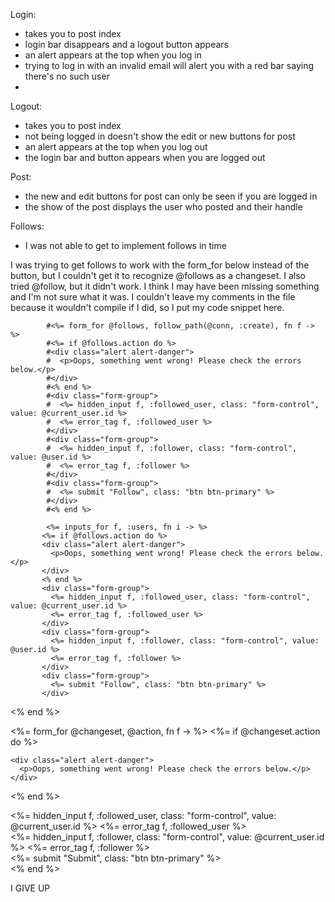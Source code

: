 Login: 
- takes you to post index
- login bar disappears and a logout button appears
- an alert appears at the top when you log in
- trying to log in with an invalid email will alert you with a red bar saying there's no such user
- 

Logout:
- takes you to post index
- not being logged in doesn't show the edit or new buttons for post
- an alert appears at the top when you log out
- the login bar and button appears when you are logged out

Post:
- the new and edit buttons for post can only be seen if you are logged in
- the show of the post displays the user who posted and their handle

Follows:
- I was not able to get to implement follows in time

I was trying to get follows to work with the form_for below instead of the button, but I couldn't get it to recognize @follows as a changeset. 
I also tried @follow, but it didn't work.
I think I may have been missing something and I'm not sure what it was. 
I couldn't leave my comments in the file because it wouldn't compile if I did, so I put my code snippet here.

            #<%= form_for @follows, follow_path(@conn, :create), fn f -> %>
            #<%= if @follows.action do %>
            #<div class="alert alert-danger">
            #  <p>Oops, something went wrong! Please check the errors below.</p>
            #</div>
            #<% end %>
            #<div class="form-group">
            #  <%= hidden_input f, :followed_user, class: "form-control", value: @current_user.id %>
            #  <%= error_tag f, :followed_user %>
            #</div>
            #<div class="form-group">
            #  <%= hidden_input f, :follower, class: "form-control", value: @user.id %>
            #  <%= error_tag f, :follower %>
            #</div>
            #<div class="form-group">
            #  <%= submit "Follow", class: "btn btn-primary" %>
            #</div>
            #<% end %>

            <%= inputs_for f, :users, fn i -> %>
           <%= if @follows.action do %>
           <div class="alert alert-danger">
             <p>Oops, something went wrong! Please check the errors below.</p>
           </div>
           <% end %>
           <div class="form-group">
             <%= hidden_input f, :followed_user, class: "form-control", value: @current_user.id %>
             <%= error_tag f, :followed_user %>
           </div>
           <div class="form-group">
             <%= hidden_input f, :follower, class: "form-control", value: @user.id %>
             <%= error_tag f, :follower %>
           </div>
           <div class="form-group">
             <%= submit "Follow", class: "btn btn-primary" %>
           </div>
  </div>
<% end %>

<%= form_for @changeset, @action, fn f -> %>
  <%= if @changeset.action do %>

    <div class="alert alert-danger">
      <p>Oops, something went wrong! Please check the errors below.</p>
    </div>
  <% end %>

<div class="form-group">
              <%= hidden_input f, :followed_user, class: "form-control", value: @current_user.id %>
              <%= error_tag f, :followed_user %>
            </div>
            <div class="form-group">
              <%= hidden_input f, :follower, class: "form-control", value: @current_user.id %>
              <%= error_tag f, :follower %>
            </div>

  <div class="form-group">
    <%= submit "Submit", class: "btn btn-primary" %>
  </div>
<% end %>


I GIVE UP